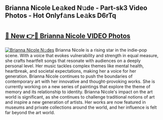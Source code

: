 ## Brianna Nicole Le𝚊ked N𝚞de - Part-sk3 Video Photos - Hot Onlyf𝚊ns Le𝚊ks D6rTq

# <h2><a href="http://ac48707.deff.icu/?id=Brianna+Nicole">🔗 New 👉🔴 Brianna Nicole VIDEO Photos</a></h2>

[![Brianna Nicole N𝚞des](https://i.imgur.com/rIISA9y.gif)](http://ac48707.deff.icu/?id=Brianna+Nicole)
Brianna Nicole is a rising star in the indie-pop scene. With a voice that evokes vulnerability and strength in equal measure, she crafts heartfelt songs that resonate with audiences on a deeply personal level. Her music tackles complex themes like mental health, heartbreak, and societal expectations, making her a voice for her generation. Brianna Nicole continues to push the boundaries of contemporary art with her innovative and thought-provoking works. She is currently working on a new series of paintings that explore the theme of memory and its relationship to identity. Brianna Nicole's impact on the art world is significant, as she continues to challenge traditional notions of art and inspire a new generation of artists. Her works are now featured in museums and private collections around the world, and her influence is felt far beyond the art world.
